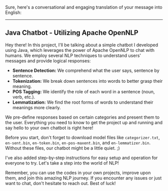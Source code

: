 
Sure, here's a conversational and engaging translation of your message into English:

---

## Java Chatbot - Utilizing Apache OpenNLP

Hey there! In this project, I'll be talking about a simple chatbot I developed using Java, which leverages the power of Apache OpenNLP to chat with humans. We employ several NLP techniques to understand users' messages and provide logical responses:

- **Sentence Detection:** We comprehend what the user says, sentence by sentence.
- **Tokenization:** We break down sentences into words to better grasp their meaning.
- **POS Tagging:** We identify the role of each word in a sentence (noun, verb, etc.).
- **Lemmatization:** We find the root forms of words to understand their meanings more clearly.

We pre-define responses based on certain categories and present them to the user. Everything you need to know to get the project up and running and say hello to your own chatbot is right here!

Before you start, don't forget to download model files like `categorizer.txt`, `en-sent.bin`, `en-token.bin`, `en-pos-maxent.bin`, and `en-lemmatizer.bin`. Without these files, our chatbot might be a little quiet. ;)

I've also added step-by-step instructions for easy setup and operation for everyone to try. Let's take a step into the world of NLP!

Remember, you can use the codes in your own projects, improve upon them, and join this amazing NLP journey. If you encounter any issues or just want to chat, don't hesitate to reach out. Best of luck!
